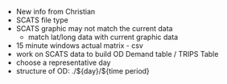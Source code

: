 - New info from Christian
- SCATS file type
- SCATS graphic may not match the current data
	- match lat/long data with current graphic data
- 15 minute windows actual matrix - csv
- work on SCATS data to build OD Demand table / TRIPS Table
- choose a representative day
- structure of OD: ./${day}/\${time period}